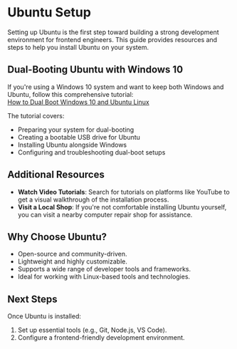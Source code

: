 # Ubuntu Setup

Setting up Ubuntu is the first step toward building a strong development environment for frontend engineers. This guide provides resources and steps to help you install Ubuntu on your system.

## Dual-Booting Ubuntu with Windows 10

If you're using a Windows 10 system and want to keep both Windows and Ubuntu, follow this comprehensive tutorial:  
[How to Dual Boot Windows 10 and Ubuntu Linux](https://www.freecodecamp.org/news/how-to-dual-boot-windows-10-and-ubuntu-linux-dual-booting-tutorial/)

The tutorial covers:

- Preparing your system for dual-booting
- Creating a bootable USB drive for Ubuntu
- Installing Ubuntu alongside Windows
- Configuring and troubleshooting dual-boot setups

## Additional Resources

- **Watch Video Tutorials**: Search for tutorials on platforms like YouTube to get a visual walkthrough of the installation process.
- **Visit a Local Shop**: If you're not comfortable installing Ubuntu yourself, you can visit a nearby computer repair shop for assistance.

## Why Choose Ubuntu?

- Open-source and community-driven.
- Lightweight and highly customizable.
- Supports a wide range of developer tools and frameworks.
- Ideal for working with Linux-based tools and technologies.

## Next Steps

Once Ubuntu is installed:

1. Set up essential tools (e.g., Git, Node.js, VS Code).
2. Configure a frontend-friendly development environment.
